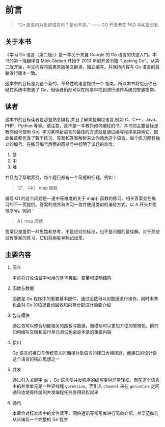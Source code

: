 # 前言

> “Go 是面向对象的语言吗？是也不是。” —— GO 开发者在 FAQ 中如是说到

## 关于本书

《学习 Go 语言（第二版）》是一本关于来自 Google 的 Go 语言的快速入门。本书的第一版翻译自 Miek Gieben 开始于 2010 年的开源书籍 “Leaning Go”。从第二版开始，中文内容将脱离原版英文翻译，独立编写。并保持内容与 Go 语言的最新发行版本一致。

这本书的目标是为这个新的、革命性的语言提供一个 指南。所以本书将假设你已经在系统中安装了 Go，但读者仍然可以在附录中找到流行操作系统的安装指南。

## 读者

这本书的目标读者是那些熟悉编程,并且了解某些编程语言,例如 C，C++，Java，PHP，Python 等等。请注意，这不是一本教你如何编程的书。本书的主要目标是教你如何使用 Go。学习某样新语言的最佳的方式就是通过编写程序来探索它。因此每章都包含了若干练习、答案和答案解析来让你熟悉这个语言。每个练习都有独立的编号。在练习编号后面的圆括号中标明了该题的难度。

1. 易
2. 中
3. 难

并且为了帮助索引，每个题目都有一个简短的标题。例如：

> Q1. （中） map 函数

编号 Q1 的这个问题是一道中等难度的关于 map\(\) 函数的练习。相关答案会在练习的下一页提供。答案的顺序和练习一致并使用类似的编号方式，以 A 开头并附带序号。例如：

> A1. map 函数

答案只是提供一种思路和参考，不是绝对的标准，也不是问题的最佳解。对于那些没有答案的练习，它们将用星号标记出来。

## 主要内容

1. 简介

   本章将讨论语言中可用的基本类型、变量和控制结构

2. 函数与数据

   函数是 Go 程序中的重要基本部件，通过函数可以对数据进行操作。同时本章也会对 Go 的垃圾自动回收和内存分配进行简要介绍

3. 包与模块

   通过包可以整合功能相关的函数与数据，而模块可以更加方便的管理包。同时如何编写文档和进行单元测试也会是本章的重要内容

4. 接口

   Go 语言的接口与传统意义的面相对象语言的接口大相径庭，而接口的设计是这个语言的核心思想之一

5. 并发

   通过引入关键字 `go` ，Go 语言使并发程序的编写变得异常轻松。而在这个语言中的并发单元是一种轻线程 `goroutine`。而引入 `channel` 来在 `goroutine` 之间通讯也使得传统的并发编程任务变得轻松起来

6. 通讯

   本章会对标准库中的文件读写、网络通讯等常用库进行简单介绍，并示范如何从头编写一个完整的 Go 程序

